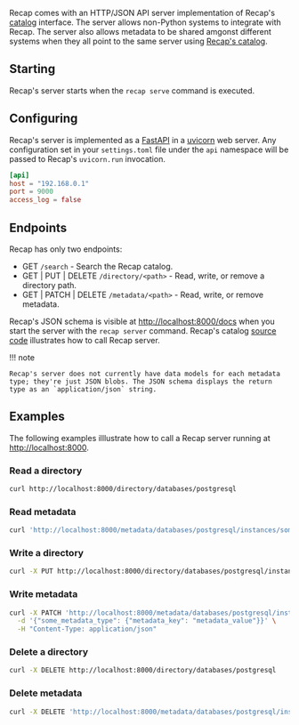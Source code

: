 Recap comes with an HTTP/JSON API server implementation of Recap's [catalog](catalogs.md) interface. The server allows non-Python systems to integrate with Recap. The server also allows metadata to be shared amgonst different systems when they all point to the same server using [Recap's catalog](catalogs.md#recap-catalog).

## Starting

Recap's server starts when the `recap serve` command is executed.

## Configuring

Recap's server is implemented as a [FastAPI](https://fastapi.tiangolo.com/) in a [uvicorn](https://www.uvicorn.org/) web server. Any configuration set in your `settings.toml` file under the `api` namespace will be passed to Recap's `uvicorn.run` invocation.

```toml
[api]
host = "192.168.0.1"
port = 9000
access_log = false
```

## Endpoints

Recap has only two endpoints:

* GET `/search` - Search the Recap catalog.
* GET | PUT | DELETE `/directory/<path>` - Read, write, or remove a directory path.
* GET | PATCH | DELETE `/metadata/<path>` - Read, write, or remove metadata.

Recap's JSON schema is visible at [http://localhost:8000/docs](http://localhost:8000/docs) when you start the server with the `recap server` command. Recap's catalog [source code](https://github.com/recap-cloud/recap/blob/main/recap/plugins/catalogs/recap.py) illustrates how to call Recap server.

!!! note

    Recap's server does not currently have data models for each metadata type; they're just JSON blobs. The JSON schema displays the return type as an `application/json` string.

## Examples

The following examples illlustrate how to call a Recap server running at [http://localhost:8000](http://localhost:8000).

### Read a directory

```bash
curl http://localhost:8000/directory/databases/postgresql
```

### Read metadata

```bash
curl 'http://localhost:8000/metadata/databases/postgresql/instances/some_instance/schemas/some_db/tables/some_table?read=true'
```

### Write a directory

```bash
curl -X PUT http://localhost:8000/directory/databases/postgresql/instances/some_instance/schemas/some_db/tables
```

### Write metadata

```bash
curl -X PATCH 'http://localhost:8000/metadata/databases/postgresql/instances/some_instance/schemas/some_db/tables/some_table?type=some_metadata_type' \
  -d '{"some_metadata_type": {"metadata_key": "metadata_value"}}' \
  -H "Content-Type: application/json"
```

### Delete a directory

```bash
curl -X DELETE http://localhost:8000/directory/databases/postgresql
```

### Delete metadata

```bash
curl -X DELETE 'http://localhost:8000/metadata/databases/postgresql/instances/some_instance/schemas/some_db/tables/some_table?type=some_metadata_type'
```
